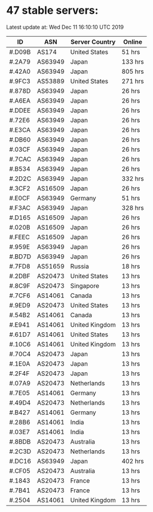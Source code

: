 # 47 stable servers:

Latest update at: Wed Dec 11 16:10:10 UTC 2019

| ID | ASN | Server Country | Online |
| -- | --- | -------------- | ------ |
| #.D09B | AS174 | United States | 51 hrs |
| #.2A79 | AS63949 | Japan | 133 hrs |
| #.42A0 | AS63949 | Japan | 805 hrs |
| #.9FC3 | AS53889 | United States | 271 hrs |
| #.878D | AS63949 | Japan | 26 hrs |
| #.A6EA | AS63949 | Japan | 26 hrs |
| #.DDEE | AS63949 | Japan | 26 hrs |
| #.72E6 | AS63949 | Japan | 26 hrs |
| #.E3CA | AS63949 | Japan | 26 hrs |
| #.DB60 | AS63949 | Japan | 26 hrs |
| #.03CF | AS63949 | Japan | 26 hrs |
| #.7CAC | AS63949 | Japan | 26 hrs |
| #.B534 | AS63949 | Japan | 26 hrs |
| #.2D2C | AS63949 | Japan | 332 hrs |
| #.3CF2 | AS16509 | Japan | 26 hrs |
| #.E0CF | AS63949 | Germany | 51 hrs |
| #.F3AC | AS63949 | Japan | 328 hrs |
| #.D165 | AS16509 | Japan | 26 hrs |
| #.020B | AS16509 | Japan | 26 hrs |
| #.FEEC | AS16509 | Japan | 26 hrs |
| #.959E | AS63949 | Japan | 26 hrs |
| #.BD7D | AS63949 | Japan | 26 hrs |
| #.7FD8 | AS51659 | Russia | 18 hrs |
| #.2DBF | AS20473 | United States | 13 hrs |
| #.8C9F | AS20473 | Singapore | 13 hrs |
| #.7CF6 | AS14061 | Canada | 13 hrs |
| #.9ED9 | AS20473 | United States | 13 hrs |
| #.54B2 | AS14061 | Canada | 13 hrs |
| #.E941 | AS14061 | United Kingdom | 13 hrs |
| #.61D7 | AS14061 | United States | 13 hrs |
| #.10C6 | AS14061 | United Kingdom | 13 hrs |
| #.70C4 | AS20473 | Japan | 13 hrs |
| #.1E0A | AS20473 | Japan | 13 hrs |
| #.2F4F | AS20473 | Japan | 13 hrs |
| #.07A9 | AS20473 | Netherlands | 13 hrs |
| #.7E05 | AS14061 | Germany | 13 hrs |
| #.49D4 | AS20473 | Netherlands | 13 hrs |
| #.B427 | AS14061 | Germany | 13 hrs |
| #.28B6 | AS14061 | India | 13 hrs |
| #.03E7 | AS14061 | India | 13 hrs |
| #.8BDB | AS20473 | Australia | 13 hrs |
| #.2C3D | AS20473 | Netherlands | 13 hrs |
| #.DC16 | AS63949 | Japan | 402 hrs |
| #.CF05 | AS20473 | Australia | 13 hrs |
| #.1843 | AS20473 | France | 13 hrs |
| #.7B41 | AS20473 | France | 13 hrs |
| #.2504 | AS14061 | United Kingdom | 13 hrs |

